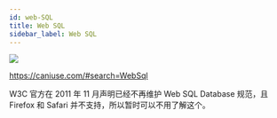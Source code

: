 ```yaml
---
id: web-SQL
title: Web SQL
sidebar_label: Web SQL
---
```


![](https://cosmos-x.oss-cn-hangzhou.aliyuncs.com/xwy4r9.png)

https://caniuse.com/#search=WebSql

W3C 官方在 2011 年 11 月声明已经不再维护 Web SQL Database 规范，且 Firefox 和 Safari 并不支持，所以暂时可以不用了解这个。
